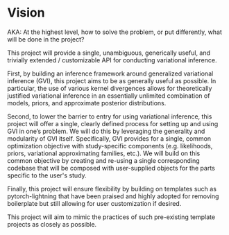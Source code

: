 Vision
======
AKA: At the highest level, how to solve the problem, or put differently, what will be done in the project?

This project will provide a single, unambiguous, generically useful, and trivially extended / customizable API for conducting variational inference.

First, by building an inference framework around generalized variational inference (GVI), this project aims to be as generally useful as possible.
In particular, the use of various kernel divergences allows for theoretically justified variational inference in an essentially unlimited combination of models, priors, and approximate posterior distributions.

Second, to lower the barrier to entry for using variational inference, this project will offer a single, clearly defined process for setting up and using GVI in one’s problem.
We will do this by leveraging the generality and modularity of GVI itself.
Specifically, GVI provides for a single, common optimization objective with study-specific components (e.g. likelihoods, priors, variational approximating families, etc.).
We will build on this common objective by creating and re-using a single corresponding codebase that will be composed with user-supplied objects for the parts specific to the user's study.

Finally, this project will ensure flexibility by building on templates such as pytorch-lightning that have been praised and highly adopted for removing boilerplate but still allowing for user customization if desired.

This project will aim to mimic the practices of such pre-existing template projects as closely as possible.
